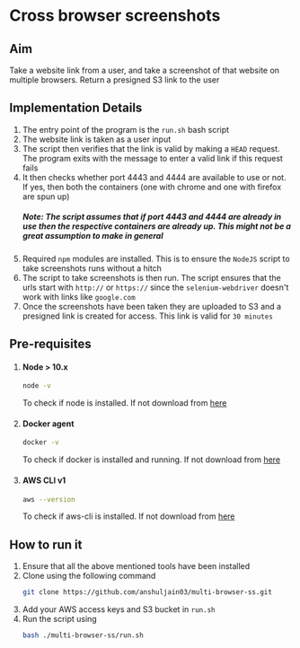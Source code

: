 # Cross browser screenshots

## Aim

Take a website link from a user, and take a screenshot of that website on multiple browsers. Return a presigned S3 link to the user

## Implementation Details
1. The entry point of the program is the `run.sh` bash script
2. The website link is taken as a user input
3. The script then verifies that the link is valid by making a `HEAD` request. The program exits with the message to enter a valid link if this request fails
4. It then checks whether port 4443 and 4444 are available to use or not. If yes, then both the containers (one with chrome and one with firefox are spun up)
    ##### Note: The script assumes that if port 4443 and 4444 are already in use then the respective containers are already up. This might not be a great assumption to make in general
5. Required `npm` modules are installed. This is to ensure the `NodeJS` script to take screenshots runs without a hitch
6. The script to take screenshots is then run. The script ensures that the urls start with `http://` or `https://` since the `selenium-webdriver` doesn't work with links like `google.com`
7. Once the screenshots have been taken they are uploaded to S3 and a presigned link is created for access. This link is valid for `30 minutes`


## Pre-requisites
1. #### Node > 10.x
    ```sh
    node -v
    ```
    To check if node is installed. If not download from [here](https://nodejs.org/en/download/current/)
2. #### Docker agent
    ```sh
    docker -v
    ```
    To check if docker is installed and running. If not download from [here](https://docs.docker.com/get-docker/)
3. #### AWS CLI v1
    ```sh
    aws --version
    ```
    To check if aws-cli is installed. If not download from [here](https://docs.aws.amazon.com/cli/latest/userguide/install-cliv1.html)


## How to run it
1. Ensure that all the above mentioned tools have been installed
2. Clone using the following command
    ```sh
    git clone https://github.com/anshuljain03/multi-browser-ss.git
    ```
3. Add your AWS access keys and S3 bucket in `run.sh`
4. Run the script using
    ```sh
    bash ./multi-browser-ss/run.sh
    ```

